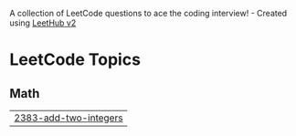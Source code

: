 A collection of LeetCode questions to ace the coding interview! - Created using [LeetHub v2](https://github.com/arunbhardwaj/LeetHub-2.0)
<!---LeetCode Topics Start-->
# LeetCode Topics
## Math
|  |
| ------- |
| [2383-add-two-integers](https://github.com/BadriMounika/Leetcode/tree/master/2383-add-two-integers) |
<!---LeetCode Topics End-->